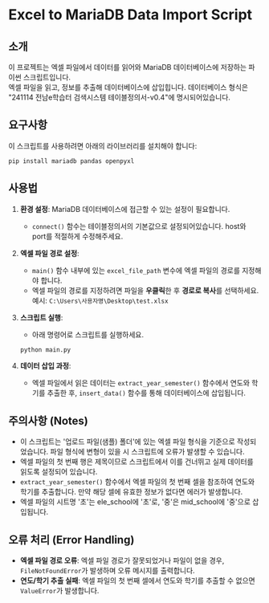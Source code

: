 # Excel to MariaDB Data Import Script
## 소개
이 프로젝트는 엑셀 파일에서 데이터를 읽어와 MariaDB 데이터베이스에 저장하는 파이썬 스크립트입니다.<br>
엑셀 파일을 읽고, 정보를 추출해 데이터베이스에 삽입힙니다. 데이터베이스 형식은 "241114 전남e학습터 검색시스템 테이블정의서-v0.4"에 명시되어있습니다. 

## 요구사항
이 스크립트를 사용하려면 아래의 라이브러리를 설치해야 합니다:
```bash
pip install mariadb pandas openpyxl
```

## 사용법
1. **환경 설정**: MariaDB 데이터베이스에 접근할 수 있는 설정이 필요합니다.
   - `connect()` 함수는 테이블정의서의 기본값으로 설정되어있습니다. host와 port를 적절하게 수정해주세요. 

2. **엑셀 파일 경로 설정**:
   - `main()` 함수 내부에 있는 `excel_file_path` 변수에 엑셀 파일의 경로를 지정해야 합니다.
   - 엑셀 파일의 경로를 지정하려면 파일을 **우클릭**한 후 **경로로 복사**를 선택하세요. 예시: `C:\Users\사용자명\Desktop\test.xlsx`

3. **스크립트 실행**:
   - 아래 명령어로 스크립트를 실행하세요.   
   ```bash
   python main.py
   ```

4. **데이터 삽입 과정**:
   - 엑셀 파일에서 읽은 데이터는 `extract_year_semester()` 함수에서 연도와 학기를 추출한 후, `insert_data()` 함수를 통해 데이터베이스에 삽입됩니다.


## 주의사항 (Notes)
- 이 스크립트는 '업로드 파일(샘플) 폴더'에 있는 엑셀 파일 형식을 기준으로 작성되었습니다. 파일 형식에 변형이 있을 시 스크립트에 오류가 발생할 수 있습니다.
- 엑셀 파일의 첫 번째 행은 제목이므로 스크립트에서 이를 건너뛰고 실제 데이터를 읽도록 설정되어 있습니다.
- `extract_year_semester()` 함수에서 엑셀 파일의 첫 번째 셀을 참조하여 연도와 학기를 추출합니다. 만약 해당 셀에 유효한 정보가 없다면 에러가 발생합니다.
- 엑셀 파일의 시트명 '초'는 ele_school에 '초'로, '중'은 mid_school에 '중'으로 삽입됩니다.


## 오류 처리 (Error Handling)
- **엑셀 파일 경로 오류**: 엑셀 파일 경로가 잘못되었거나 파일이 없을 경우, `FileNotFoundError`가 발생하며 오류 메시지를 출력합니다.
- **연도/학기 추출 실패**: 엑셀 파일의 첫 번째 셀에서 연도와 학기를 추출할 수 없으면 `ValueError`가 발생합니다.

